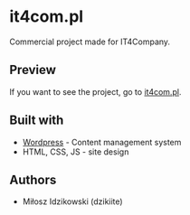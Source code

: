 # it4com.pl

Commercial project made for IT4Company.

## Preview 

If you want to see the project, go to [it4com.pl](https://it4com.pl "IT4Company").

## Built with 

* [Wordpress](https://wordpress.com "Wordpress") - Content management system
* HTML, CSS, JS - site design

## Authors 

* Miłosz Idzikowski (dzikiite)

